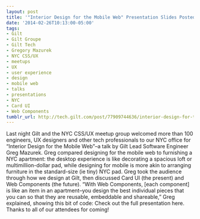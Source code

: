 ```yaml
---
layout: post
title: '"Interior Design for the Mobile Web" Presentation Slides Posted'
date: '2014-02-26T10:13:00-05:00'
tags:
- Gilt
- Gilt Groupe
- Gilt Tech
- Gregory Mazurek
- NYC CSS/UX
- meetups
- UX
- user experience
- design
- mobile web
- talks
- presentations
- NYC
- Card UI
- Web Components
tumblr_url: http://tech.gilt.com/post/77909744636/interior-design-for-the-mobile-web-presentation
---
```


Last night Gilt and the NYC CSS/UX meetup group welcomed more than 100 engineers, UX designers and other tech professionals to our NYC office for “Interior Design for the Mobile Web”–a talk by Gilt Lead Software Engineer Greg Mazurek. Greg compared designing for the mobile web to furnishing a NYC apartment: the desktop experience is like decorating a spacious loft or multimillion-dollar pad, while designing for mobile is more akin to arranging furniture in the standard-size (ie tiny) NYC pad. Greg took the audience through how we design at Gilt, then discussed Card UI (the present) and Web Components (the future).
“With Web Components, [each component] is like an item in an apartment–you design the best individual pieces that you can so that they are reusable, embeddable and shareable,” Greg explained, showing this bit of code:
Check out the full presentation here.
Thanks to all of our attendees for coming!
